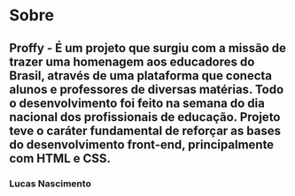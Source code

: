 # Sobre

## Proffy - É um projeto que surgiu com a missão de trazer uma homenagem aos educadores do Brasil, através de uma plataforma que conecta alunos e professores de diversas matérias. Todo o desenvolvimento foi feito na semana do dia nacional dos profissionais de educação. Projeto teve o caráter fundamental de reforçar as bases do desenvolvimento front-end, principalmente com HTML e CSS.


### Lucas Nascimento